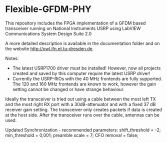 # Flexible-GFDM-PHY
This repository includes the FPGA implementation of a GFDM based transceiver running on National Instruments USRP using LabVIEW Communications System Design Suite 2.0

A more detailed description is available in the documentation folder and on the website http://owl.ifn.et.tu-dresden.de.

Notes:
- The latest USRP1700 driver must be installed! However, now all projects created and saved by this computer require the latest USRP driver!
- Currently the USRP-RIOs with the 40 MHz frontends are fully supported. The 120 and 160 MHz frontends are known to work, however the gain setting cannot be changed or have strange behaviour.

Ideally the transceiver is tried out using a cable between the most left TX and the most right RX port with a 30dB-attenuator and with a fixed 37 dB receiver gain setting. The transceiver only creates packets if data is created at the host side. After the transceiver runs over the cable, antennas can be used.

Updated Synchronization - recommended parameters:
shift_threshold = -2;
min_threshold = 0,001;
preamble scale = 7;
CFO removal = false;
